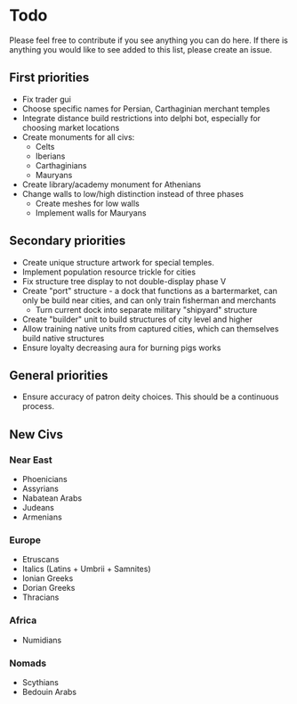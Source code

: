 # Todo
Please feel free to contribute if you see anything you can do here. If there is anything you would like to see added to this list, please create an issue.

## First priorities
- Fix trader gui
- Choose specific names for Persian, Carthaginian merchant temples
- Integrate distance build restrictions into delphi bot, especially for choosing market locations
- Create monuments for all civs:
	- Celts
	- Iberians
	- Carthaginians
	- Mauryans
- Create library/academy monument for Athenians
- Change walls to low/high distinction instead of three phases
	- Create meshes for low walls
	- Implement walls for Mauryans

## Secondary priorities
- Create unique structure artwork for special temples.
- Implement population resource trickle for cities
- Fix structure tree display to not double-display phase V
- Create "port" structure - a dock that functions as a bartermarket, can only be build near cities, and can only train fisherman and merchants
	- Turn current dock into separate military "shipyard" structure
- Create "builder" unit to build structures of city level and higher
- Allow training native units from captured cities, which can themselves build native structures
- Ensure loyalty decreasing aura for burning pigs works

## General priorities
- Ensure accuracy of patron deity choices. This should be a continuous process.

## New Civs
### Near East
- Phoenicians
- Assyrians
- Nabatean Arabs
- Judeans
- Armenians
### Europe
- Etruscans
- Italics (Latins + Umbrii + Samnites)
- Ionian Greeks
- Dorian Greeks
- Thracians
### Africa
- Numidians
### Nomads
- Scythians
- Bedouin Arabs
